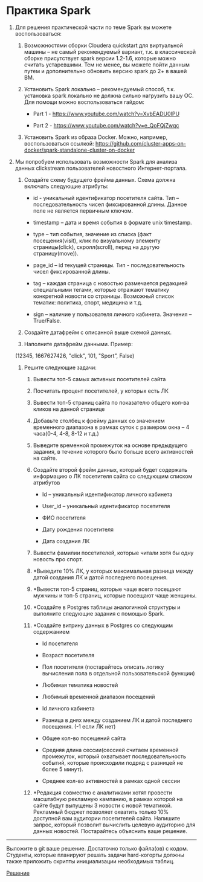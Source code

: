 # Практика Spark

1. Для решения практической части по теме Spark вы можете воспользоваться:

    1. Возможностями сборки Cloudera quickstart для виртуальной машины – не самый рекомендуемый вариант, т.к. в классической сборке присутствует spark версии 1.2-1.6, которые можно считать устаревшими. Тем не менее, вы можете пойти данным путем и дополнительно обновить версию spark до 2+ в вашей ВМ.

    1. Установить Spark локально – рекомендуемый способ, т.к. установка spark локально не должна сильно нагрузить вашу ОС. Для помощи можно воспользоваться гайдом:

        * Part 1 - https://www.youtube.com/watch?v=XvbEADU0IPU

        * Part 2 - https://www.youtube.com/watch?v=e_QoFQjZwqc

    1. Установить Spark из образа Docker. Можно, например, воспользоваться ссылкой: https://github.com/cluster-apps-on-docker/spark-standalone-cluster-on-docker

1. Мы попробуем использовать возможности Spark для анализа данных clickstream пользователей новостного Интернет-портала.

    1. Создайте схему будущего фрейма данных. Схема должна включать следующие атрибуты:

        * id -  уникальный идентификатор посетителя сайта. Тип – последовательность чисел фиксированной длины. Данное поле не является первичным ключом.

        * timestamp – дата и время события в формате unix timestamp.

        * type – тип события, значение из списка (факт посещения(visit), клик по визуальному элементу страницы(click), скролл(scroll), перед на другую страницу(move)).

        * page_id – id текущей страницы. Тип - последовательность чисел фиксированной длины.

        * tag – каждая страница с новостью размечается редакцией специальными тегами, которые отражают тематику конкретной новости со страницы. Возможный список тематик: политика, спорт, медицина и т.д.

        * sign – наличие у пользователя личного кабинета. Значения – True/False.

    1. Создайте датафрейм с описанной выше схемой данных.

    1. Наполните датафрейм данными. Пример:

    (12345, 1667627426, "click", 101, "Sport”, False)

    1. Решите следующие задачи:

        1. Вывести топ-5 самых активных посетителей сайта

        1. Посчитать процент посетителей, у которых есть ЛК

        1. Вывести топ-5 страниц сайта по показателю общего кол-ва кликов на данной странице

        1. Добавьте столбец к фрейму данных со значением временного диапазона в рамках суток с размером окна – 4 часа(0-4, 4-8, 8-12 и т.д.)

        1. Выведите временной промежуток на основе предыдущего задания, в течение которого было больше всего активностей на сайте.

        1. Создайте второй фрейм данных, который будет содержать информацию о ЛК посетителя сайта со следующим списком атрибутов

            * Id – уникальный идентификатор личного кабинета

            * User_id – уникальный идентификатор посетителя

            * ФИО посетителя

            * Дату рождения посетителя 

            * Дата создания ЛК

        1. Вывести фамилии посетителей, которые читали хотя бы одну новость про спорт.

        1. *Выведите 10% ЛК, у которых максимальная разница между датой создания ЛК и датой последнего посещения.

        1. *Вывести топ-5 страниц, которые чаще всего посещают мужчины и топ-5 страниц, которые посещают чаще женщины.

        1. *Создайте в Postgres таблицы аналогичной структуры и выполните следующие задания с помощью Spark.

        1. *Создайте витрину данных в Postgres со следующим содержанием

            * Id посетителя

            * Возраст посетителя

            * Пол посетителя (постарайтесь описать логику вычисления пола в отдельной пользовательской функции)

            * Любимая тематика новостей

            * Любимый временной диапазон посещений

            * Id личного кабинета

            * Разница в днях между созданием ЛК и датой последнего посещения. (-1 если ЛК нет)

            * Общее кол-во посещений сайта

            * Средняя длина сессии(сессией считаем временной промежуток, который охватывает последовательность событий, которые происходили подряд с разницей не более 5 минут).

            * Среднее кол-во активностей в рамках одной сессии

        1. *Редакция совместно с аналитиками хотят провести масштабную рекламную кампанию, в рамках которой на сайте будут выпущены 3 новости с новой тематикой. Рекламный бюджет позволяет охватить только 10% доступной вам аудитории посетителей сайта. Напишите запрос, который позволит вычислить целевую аудиторию для данных новостей. Постарайтесь объяснить ваше решение. 

****
Выложите в git ваше решение. Достаточно только файла(ов) с кодом. Студенты, которые планируют решать задачи hard-когорты должны также приложить скрипты инициализации необходимых таблиц. 

[Решение](/practica%203.3/DE_Sprint.ipynb)